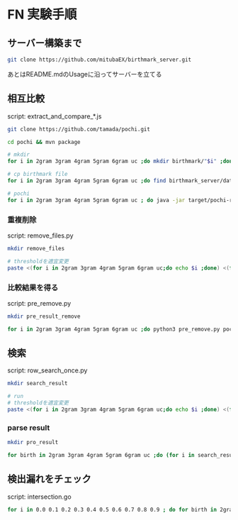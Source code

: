 # FN 実験手順

## サーバー構築まで

```sh
git clone https://github.com/mitubaEX/birthmark_server.git
```

あとはREADME.mdのUsageに沿ってサーバーを立てる

## 相互比較

script: extract_and_compare_*.js

```sh
git clone https://github.com/tamada/pochi.git

cd pochi && mvn package

# mkdir
for i in 2gram 3gram 4gram 5gram 6gram uc ;do mkdir birthmark/"$i" ;done

# cp birthmark file
for i in 2gram 3gram 4gram 5gram 6gram uc ;do find birthmark_server/data/birthmark -name "$i" | xargs -I@ cp @ birthmark/"$i"/.;done

# pochi
for i in 2gram 3gram 4gram 5gram 6gram uc ; do java -jar target/pochi-runner-1.0-SNAPSHOT.jar ../pochi_script/extract_and_compare_"$i".js > "$i".csv;done
```

### 重複削除

script: remove_files.py

```sh
mkdir remove_files

# thresholdを適宜変更
paste <(for i in 2gram 3gram 4gram 5gram 6gram uc;do echo $i ;done) <(for j in 15 24 31 37 41 2; do echo $j ;done) | while read birth length ;do python3 remove_files.py $birth $length ;done
```

### 比較結果を得る

script: pre_remove.py

```sh
mkdir pre_result_remove

for i in 2gram 3gram 4gram 5gram 6gram uc ;do python3 pre_remove.py pochi/"$i".csv "$i";done
```

## 検索

script: row_search_once.py

```sh
mkdir search_result

# run
# thresholdを適宜変更
paste <(for i in 2gram 3gram 4gram 5gram 6gram uc;do echo $i ;done) <(for j in 15 24 31 37 41 2; do echo $j ;done) | while read birth threshold ; do for i in birthmark_server/data/birthmark/*"$birth"* ; do python3 row_search_once.py $i $threshold "$birth"; done;done
```

### parse result

```sh
mkdir pro_result

for birth in 2gram 3gram 4gram 5gram 6gram uc ;do (for i in search_result/*"$birth"*  ; do awk -v filename=`basename "$i"` -F '[/,]' '{printf("%s,%s,%s\n",filename,$1,$2)}' "$i" ;done)> ./pro_result/"$birth".csv;done
```

## 検出漏れをチェック

script: intersection.go

```sh
for i in 0.0 0.1 0.2 0.3 0.4 0.5 0.6 0.7 0.8 0.9 ; do for birth in 2gram 3gram 4gram 5gram 6gram uc ; do go run intersection.go ./pro_result/"birth".csv ./pre_result_remove/"birth".csv "$i";done;done
```
